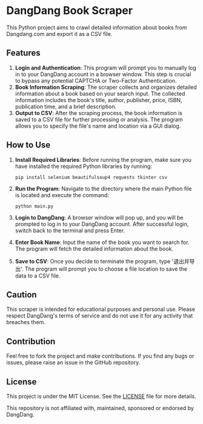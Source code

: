 # DangDang Book Scraper

This Python project aims to crawl detailed information about books from Dangdang.com and export it as a CSV file. 

## Features

1. **Login and Authentication**: This program will prompt you to manually log in to your DangDang account in a browser window. This step is crucial to bypass any potential CAPTCHA or Two-Factor Authentication.
2. **Book Information Scraping**: The scraper collects and organizes detailed information about a book based on your search input. The collected information includes the book's title, author, publisher, price, ISBN, publication time, and a brief description.
3. **Output to CSV**: After the scraping process, the book information is saved to a CSV file for further processing or analysis. The program allows you to specify the file's name and location via a GUI dialog.

## How to Use

1. **Install Required Libraries**: Before running the program, make sure you have installed the required Python libraries by running:

    ```
    pip install selenium beautifulsoup4 requests tkinter csv
    ```

2. **Run the Program**: Navigate to the directory where the main Python file is located and execute the command:

    ```
    python main.py
    ```

3. **Login to DangDang**: A browser window will pop up, and you will be prompted to log in to your DangDang account. After successful login, switch back to the terminal and press Enter.

4. **Enter Book Name**: Input the name of the book you want to search for. The program will fetch the detailed information about the book.

5. **Save to CSV**: Once you decide to terminate the program, type '退出并导出'. The program will prompt you to choose a file location to save the data to a CSV file. 

## Caution

This scraper is intended for educational purposes and personal use. Please respect DangDang's terms of service and do not use it for any activity that breaches them. 

## Contribution

Feel free to fork the project and make contributions. If you find any bugs or issues, please raise an issue in the GitHub repository.

## License

This project is under the MIT License. See the [LICENSE](LICENSE) file for more details.

This repository is not affiliated with, maintained, sponsored or endorsed by DangDang.
